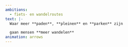 ```yaml
---
ambitions:
  - fiets- en wandelroutes
text: |-
  Waar meer **paden**, **pleinen** en **parken** zijn

  gaan mensen **meer wandelen**
animation: arrows
---
```

